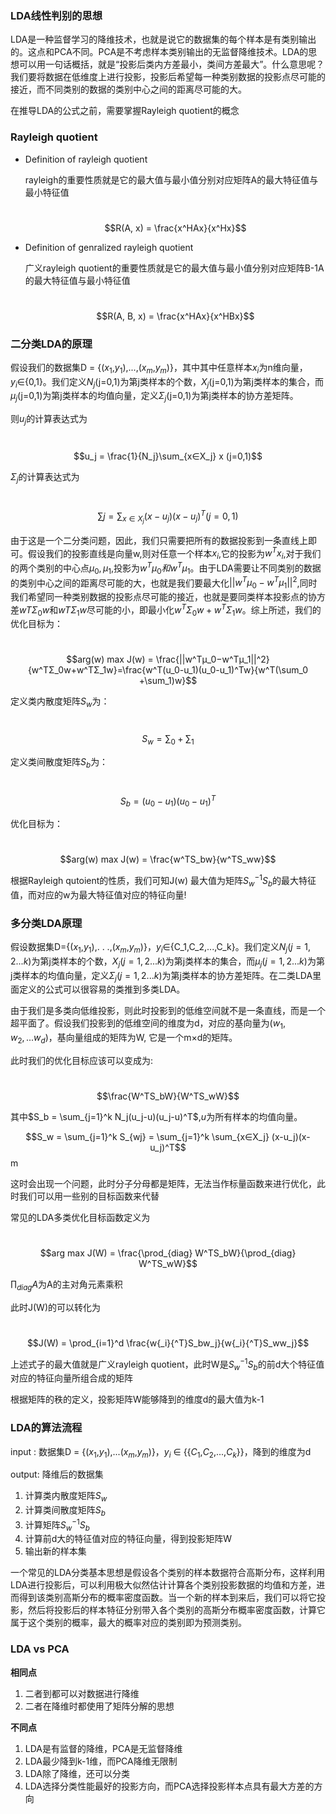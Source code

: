 ### LDA线性判别的思想

LDA是一种监督学习的降维技术，也就是说它的数据集的每个样本是有类别输出的。这点和PCA不同。PCA是不考虑样本类别输出的无监督降维技术。LDA的思想可以用一句话概括，就是“投影后类内方差最小，类间方差最大”。什么意思呢？ 我们要将数据在低维度上进行投影，投影后希望每一种类别数据的投影点尽可能的接近，而不同类别的数据的类别中心之间的距离尽可能的大。

在推导LDA的公式之前，需要掌握Rayleigh quotient的概念

### Rayleigh quotient

- Definition of rayleigh quotient

  rayleigh的重要性质就是它的最大值与最小值分别对应矩阵A的最大特征值与最小特征值

  ​	$$R(A, x) = \frac{x^HAx}{x^Hx}$$

- Definition of genralized rayleigh quotient

  广义rayleigh quotient的重要性质就是它的最大值与最小值分别对应矩阵B-1A的最大特征值与最小特征值

  ​	$$R(A, B, x) = \frac{x^HAx}{x^HBx}$$

### 二分类LDA的原理

假设我们的数据集D = {($x_1$,$y_1$),...,($x_m$,$y_m$)}，其中其中任意样本$x_i$为n维向量，$y_i$∈{0,1}。我们定义$N_j$(j=0,1)为第j类样本的个数，$X_j$(j=0,1)为第j类样本的集合，而$μ_j$(j=0,1)为第j类样本的均值向量，定义$Σ_j$(j=0,1)为第j类样本的协方差矩阵。

则$u_j$的计算表达式为

​	$$u_j = \frac{1}{N_j}\sum_{x∈X_j} x (j=0,1)$$

$Σ_j$的计算表达式为

​	$$\sum{j} = \sum_{x∈X_j} (x-u_j)(x-u_j)^T (j=0, 1)$$

由于这是一个二分类问题，因此，我们只需要把所有的数据投影到一条直线上即可。假设我们的投影直线是向量w,则对任意一个样本$x_i$,它的投影为$w^Tx_i$,对于我们的两个类别的中心点$μ_0,μ_1$,投影为$w^Tμ_0和w^Tμ_1$。由于LDA需要让不同类别的数据的类别中心之间的距离尽可能的大，也就是我们要最大化$||w^Tμ_0−w^Tμ_1||^2$,同时我们希望同一种类别数据的投影点尽可能的接近，也就是要同类样本投影点的协方差$wTΣ_0w$和$wTΣ_1w$尽可能的小，即最小化$w^TΣ_0w+w^TΣ_1w$。综上所述，我们的优化目标为：

​	$$arg(w) max J(w) = \frac{||w^Tμ_0−w^Tμ_1||^2}{w^TΣ_0w+w^TΣ_1w}=\frac{w^T(u_0-u_1)(u_0-u_1)^Tw}{w^T(\sum_0 +\sum_1)w}$$

定义类内散度矩阵$S_w$为：

​	$$S_w = \sum_0+\sum_1$$

定义类间散度矩阵$S_b$为：

​	$$S_b = (u_0-u_1)(u_0-u_1)^T$$

优化目标为：

​	$$arg(w) max J(w) = \frac{w^TS_bw}{w^TS_ww}$$

根据Rayleigh qutoient的性质，我们可知J(w) 最大值为矩阵$S^{-1}_wS_b$的最大特征值，而对应的w为最大特征值对应的特征向量!

### 多分类LDA原理

假设数据集D={($x_1$,$y_1$),. . .,($x_m$,$y_m$)}，$y_i$∈{C_1,C_2,...,C_k}。我们定义$N_j(j=1,2...k)$为第j类样本的个数，$X_j(j=1,2...k)$为第j类样本的集合，而$μ_j(j=1,2...k)$为第j类样本的均值向量，定义$Σ_j(j=1,2...k)$为第j类样本的协方差矩阵。在二类LDA里面定义的公式可以很容易的类推到多类LDA。

由于我们是多类向低维投影，则此时投影到的低维空间就不是一条直线，而是一个超平面了。假设我们投影到的低维空间的维度为d，对应的基向量为$(w_1,w_2,...w_d)$，基向量组成的矩阵为W, 它是一个m×d的矩阵。

此时我们的优化目标应该可以变成为:

​							$$\frac{W^TS_bW}{W^TS_wW}$$	

其中$S_b = \sum_{j=1}^k N_j(u_j-u)(u_j-u)^T$,$u$为所有样本的均值向量。

$$S_w = \sum_{j=1}^k S_{wj} = \sum_{j=1}^k \sum_{x∈X_j} (x-u_j)(x-u_j)^T$$m

这时会出现一个问题，此时分子分母都是矩阵，无法当作标量函数来进行优化，此时我们可以用一些别的目标函数来代替

常见的LDA多类优化目标函数定义为

​			$$arg max J(W) =  \frac{\prod_{diag} W^TS_bW}{\prod_{diag} W^TS_wW}$$

$\prod_{diag} A$为A的主对角元素乘积

此时J(W)的可以转化为

​			 $$J(W) = \prod_{i=1}^d \frac{w{_i}{^T}S_bw_j}{w{_i}{^T}S_ww_j}$$ 

上述式子的最大值就是广义rayleigh quotient，此时W是$S^{-1}_wS_b$的前d大个特征值对应的特征向量所组合成的矩阵

根据矩阵的秩的定义，投影矩阵W能够降到的维度d的最大值为k-1

### LDA的算法流程

input : 数据集D = {($x_1$,$y_1$),...($x_m$,$y_m$)}，$y_i$ ∈ {{$C_1$,$C_2$,...,$C_k$}}，降到的维度为d

output: 降维后的数据集

1. 计算类内散度矩阵$S_w$
2. 计算类间散度矩阵$S_b$
3. 计算矩阵$S^{-1}_wS_b$
4. 计算前d大的特征值对应的特征向量，得到投影矩阵W
5. 输出新的样本集

一个常见的LDA分类基本思想是假设各个类别的样本数据符合高斯分布，这样利用LDA进行投影后，可以利用极大似然估计计算各个类别投影数据的均值和方差，进而得到该类别高斯分布的概率密度函数。当一个新的样本到来后，我们可以将它投影，然后将投影后的样本特征分别带入各个类别的高斯分布概率密度函数，计算它属于这个类别的概率，最大的概率对应的类别即为预测类别。

### LDA vs PCA

**相同点**

1. 二者到都可以对数据进行降维
2. 二者在降维时都使用了矩阵分解的思想

**不同点**

1. LDA是有监督的降维，PCA是无监督降维
2. LDA最少降到k-1维，而PCA降维无限制
3. LDA除了降维，还可以分类
4. LDA选择分类性能最好的投影方向，而PCA选择投影样本点具有最大方差的方向















